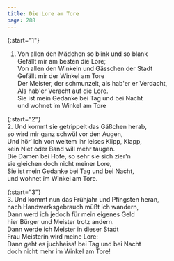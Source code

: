 ```yaml
---
title: Die Lore am Tore
page: 288
---  
```


{:start="1"}  
1. Von allen den Mädchen so blink und so blank  
Gefällt mir am besten die Lore;  
Von allen den Winkeln und Gässchen der Stadt  
Gefällt mir der Winkel am Tore  
Der Meister, der schmunzelt, als hab'er er Verdacht,  
Als hab'er Veracht auf die Lore.  
Sie ist mein Gedanke bei Tag und bei Nacht  
und wohnet im Winkel am Tore  


{:start="2"}  
2. Und kommt sie getrippelt das Gäßchen herab,  
so wird mir ganz schwül vor den Augen,  
Und hör‘ ich von weitem ihr leises Klipp, Klapp,  
kein Niet oder Band will mehr taugen.  
Die Damen bei Hofe, so sehr sie sich zier'n  
sie gleichen doch nicht meiner Lore,  
Sie ist mein Gedanke bei Tag und bei Nacht,  
und wohnet im Winkel am Tore.  


{:start="3"}  
3. Und kommt nun das Frühjahr und Pfingsten heran,  
nach Handwerksgebrauch müßt ich wandern,  
Dann werd ich jedoch für mein eigenes Geld  
hier Bürger und Meister trotz andern.  
Dann werde ich Meister in dieser Stadt  
Frau Meisterin wird meine Lore:  
Dann geht es juchheisa!  bei Tag und bei Nacht  
doch nicht mehr im Winkel am Tore!  